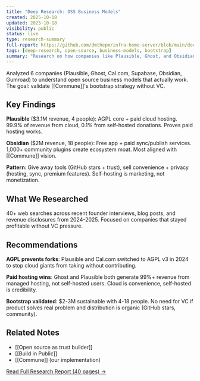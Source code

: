 ```yaml
---
title: "Deep Research: OSS Business Models"
created: 2025-10-18
updated: 2025-10-18
visibility: public
status: live
type: research-summary
full-report: https://github.com/dmthepm/infra-home-server/blob/main/docs/deep-research/2025-10-18-commune-strategic-architecture/OSS-BUSINESS-MODELS-RESEARCH.md
tags: [deep-research, open-source, business-models, bootstrap]
summary: "Research on how companies like Plausible, Ghost, and Obsidian built sustainable open source businesses. Bootstrap model validated: $2-3M with 4-18 people."
---
```


Analyzed 6 companies (Plausible, Ghost, Cal.com, Supabase, Obsidian, Gumroad) to understand open source business models that actually work. The goal: validate [[Commune]]'s bootstrap strategy without VC.

## Key Findings

**Plausible** ($3.1M revenue, 4 people): AGPL core + paid cloud hosting. 99.9% of revenue from cloud, 0.1% from self-hosted donations. Proves paid hosting works.

**Obsidian** ($2M revenue, 18 people): Free app + paid sync/publish services. 1,000+ community plugins create ecosystem moat. Most aligned with [[Commune]] vision.

**Pattern**: Give away tools (GitHub stars + trust), sell convenience + privacy (hosting, sync, premium features). Self-hosting is marketing, not monetization.

## What We Researched

40+ web searches across recent founder interviews, blog posts, and revenue disclosures from 2024-2025. Focused on companies that stayed profitable without VC pressure.

## Recommendations

**AGPL prevents forks**: Plausible and Cal.com switched to AGPL v3 in 2024 to stop cloud giants from taking without contributing.

**Paid hosting wins**: Ghost and Plausible both generate 99%+ revenue from managed hosting, not self-hosted users. Cloud is convenience, self-hosted is credibility.

**Bootstrap validated**: $2-3M sustainable with 4-18 people. No need for VC if product solves real problem and distribution is organic (GitHub stars, community).

## Related Notes

- [[Open source as trust builder]]
- [[Build in Public]]
- [[Commune]] (our implementation)

[Read Full Research Report (40 pages) →](https://github.com/dmthepm/infra-home-server/blob/main/docs/deep-research/2025-10-18-commune-strategic-architecture/OSS-BUSINESS-MODELS-RESEARCH.md)

